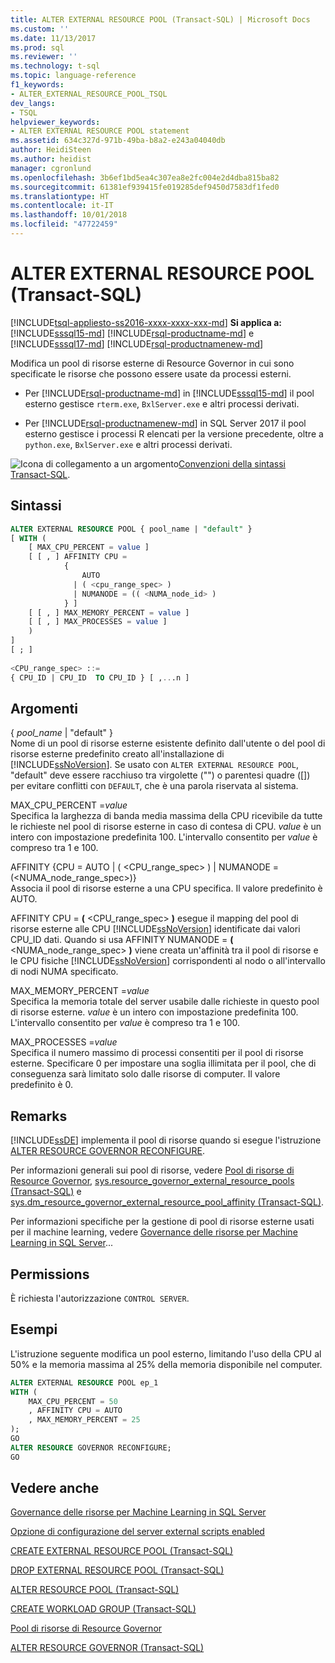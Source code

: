 ```yaml
---
title: ALTER EXTERNAL RESOURCE POOL (Transact-SQL) | Microsoft Docs
ms.custom: ''
ms.date: 11/13/2017
ms.prod: sql
ms.reviewer: ''
ms.technology: t-sql
ms.topic: language-reference
f1_keywords:
- ALTER_EXTERNAL_RESOURCE_POOL_TSQL
dev_langs:
- TSQL
helpviewer_keywords:
- ALTER EXTERNAL RESOURCE POOL statement
ms.assetid: 634c327d-971b-49ba-b8a2-e243a04040db
author: HeidiSteen
ms.author: heidist
manager: cgronlund
ms.openlocfilehash: 3b6ef1bd5ea4c307ea8e2fc004e2d4dba815ba82
ms.sourcegitcommit: 61381ef939415fe019285def9450d7583df1fed0
ms.translationtype: HT
ms.contentlocale: it-IT
ms.lasthandoff: 10/01/2018
ms.locfileid: "47722459"
---
```

# <a name="alter-external-resource-pool-transact-sql"></a>ALTER EXTERNAL RESOURCE POOL (Transact-SQL)
[!INCLUDE[tsql-appliesto-ss2016-xxxx-xxxx-xxx-md](../../includes/tsql-appliesto-ss2016-xxxx-xxxx-xxx-md.md)]
**Si applica a:**  [!INCLUDE[sssql15-md](../../includes/sssql15-md.md)] [!INCLUDE[rsql-productname-md](../../includes/rsql-productname-md.md)] e [!INCLUDE[sssql17-md](../../includes/sssql17-md.md)] [!INCLUDE[rsql-productnamenew-md](../../includes/rsql-productnamenew-md.md)]

Modifica un pool di risorse esterne di Resource Governor in cui sono specificate le risorse che possono essere usate da processi esterni. 

+ Per [!INCLUDE[rsql-productname-md](../../includes/rsql-productname-md.md)] in [!INCLUDE[sssql15-md](../../includes/sssql15-md.md)] il pool esterno gestisce `rterm.exe`, `BxlServer.exe` e altri processi derivati.

+ Per [!INCLUDE[rsql-productnamenew-md](../../includes/rsql-productnamenew-md.md)] in SQL Server 2017 il pool esterno gestisce i processi R elencati per la versione precedente, oltre a `python.exe`, `BxlServer.exe` e altri processi derivati.

 ![Icona di collegamento a un argomento](../../database-engine/configure-windows/media/topic-link.gif "Icona di collegamento a un argomento")[Convenzioni della sintassi Transact-SQL](../../t-sql/language-elements/transact-sql-syntax-conventions-transact-sql.md).

## <a name="syntax"></a>Sintassi

```sql
ALTER EXTERNAL RESOURCE POOL { pool_name | "default" }
[ WITH (
    [ MAX_CPU_PERCENT = value ]
    [ [ , ] AFFINITY CPU =
            {
                AUTO
              | ( <cpu_range_spec> )
              | NUMANODE = (( <NUMA_node_id> )
            } ]   
    [ [ , ] MAX_MEMORY_PERCENT = value ]
    [ [ , ] MAX_PROCESSES = value ]
    )
]
[ ; ]
  
<CPU_range_spec> ::=
{ CPU_ID | CPU_ID  TO CPU_ID } [ ,...n ]
```  
  
## <a name="arguments"></a>Argomenti

{ *pool_name* | "default" }  
Nome di un pool di risorse esterne esistente definito dall'utente o del pool di risorse esterne predefinito creato all'installazione di [!INCLUDE[ssNoVersion](../../includes/ssnoversion-md.md)].
Se usato con `ALTER EXTERNAL RESOURCE POOL`, "default" deve essere racchiuso tra virgolette ("") o parentesi quadre ([]) per evitare conflitti con `DEFAULT`, che è una parola riservata al sistema.


MAX_CPU_PERCENT =*value*  
Specifica la larghezza di banda media massima della CPU ricevibile da tutte le richieste nel pool di risorse esterne in caso di contesa di CPU. *value* è un intero con impostazione predefinita 100. L'intervallo consentito per *value* è compreso tra 1 e 100.


AFFINITY {CPU = AUTO | ( \<CPU_range_spec> ) | NUMANODE = (\<NUMA_node_range_spec>)}  
Associa il pool di risorse esterne a una CPU specifica. Il valore predefinito è AUTO.

AFFINITY CPU = **(** \<CPU_range_spec> **)** esegue il mapping del pool di risorse esterne alle CPU [!INCLUDE[ssNoVersion](../../includes/ssnoversion-md.md)] identificate dai valori CPU_ID dati. Quando si usa AFFINITY NUMANODE = **(** \<NUMA_node_range_spec> **)** viene creata un'affinità tra il pool di risorse e le CPU fisiche [!INCLUDE[ssNoVersion](../../includes/ssnoversion-md.md)] corrispondenti al nodo o all'intervallo di nodi NUMA specificato.


MAX_MEMORY_PERCENT =*value*  
Specifica la memoria totale del server usabile dalle richieste in questo pool di risorse esterne. *value* è un intero con impostazione predefinita 100. L'intervallo consentito per *value* è compreso tra 1 e 100.


MAX_PROCESSES =*value*  
Specifica il numero massimo di processi consentiti per il pool di risorse esterne. Specificare 0 per impostare una soglia illimitata per il pool, che di conseguenza sarà limitato solo dalle risorse di computer. Il valore predefinito è 0.

## <a name="remarks"></a>Remarks

[!INCLUDE[ssDE](../../includes/ssde-md.md)] implementa il pool di risorse quando si esegue l'istruzione [ALTER RESOURCE GOVERNOR RECONFIGURE](../../t-sql/statements/alter-resource-governor-transact-sql.md).

Per informazioni generali sui pool di risorse, vedere [Pool di risorse di Resource Governor](../../relational-databases/resource-governor/resource-governor-resource-pool.md), [sys.resource_governor_external_resource_pools &#40;Transact-SQL&#41;](../../relational-databases/system-catalog-views/sys-resource-governor-external-resource-pools-transact-sql.md) e [sys.dm_resource_governor_external_resource_pool_affinity &#40;Transact-SQL&#41;](../../relational-databases/system-dynamic-management-views/sys-dm-resource-governor-external-resource-pool-affinity-transact-sql.md).  

Per informazioni specifiche per la gestione di pool di risorse esterne usati per il machine learning, vedere [Governance delle risorse per Machine Learning in SQL Server](../../advanced-analytics/r/resource-governance-for-r-services.md)...
## <a name="permissions"></a>Permissions

È richiesta l'autorizzazione `CONTROL SERVER`.

## <a name="examples"></a>Esempi

L'istruzione seguente modifica un pool esterno, limitando l'uso della CPU al 50% e la memoria massima al 25% della memoria disponibile nel computer.
  
```sql
ALTER EXTERNAL RESOURCE POOL ep_1
WITH (
    MAX_CPU_PERCENT = 50
    , AFFINITY CPU = AUTO
    , MAX_MEMORY_PERCENT = 25
);
GO
ALTER RESOURCE GOVERNOR RECONFIGURE;
GO
```

## <a name="see-also"></a>Vedere anche

[Governance delle risorse per Machine Learning in SQL Server](../../advanced-analytics/r/resource-governance-for-r-services.md)

[Opzione di configurazione del server external scripts enabled](../../database-engine/configure-windows/external-scripts-enabled-server-configuration-option.md)

[CREATE EXTERNAL RESOURCE POOL &#40;Transact-SQL&#41;](../../t-sql/statements/create-external-resource-pool-transact-sql.md)

[DROP EXTERNAL RESOURCE POOL &#40;Transact-SQL&#41;](../../t-sql/statements/drop-external-resource-pool-transact-sql.md)

[ALTER RESOURCE POOL &#40;Transact-SQL&#41;](../../t-sql/statements/alter-resource-pool-transact-sql.md)

[CREATE WORKLOAD GROUP &#40;Transact-SQL&#41;](../../t-sql/statements/create-workload-group-transact-sql.md)

[Pool di risorse di Resource Governor](../../relational-databases/resource-governor/resource-governor-resource-pool.md)

[ALTER RESOURCE GOVERNOR &#40;Transact-SQL&#41;](../../t-sql/statements/alter-resource-governor-transact-sql.md) 
